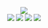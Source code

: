 <!--
README.md (Even though it's HTML) by @BLOCKSREY
読めますか？これは日本語です。
-->
<P ALIGN=CENTER>
	<IMG SRC=http://dammit.blocksrey.com:7890/V></IMG><BR>
	<A HREF=http://dammit.blocksrey.com:7890/L><IMG SRC=https://blocksrey.com/dokka/niku.gif></IMG></A>
	<A HREF=http://dammit.blocksrey.com:7890/D><IMG SRC=https://blocksrey.com/dokka/niku.gif></IMG></A>
	<A HREF=http://dammit.blocksrey.com:7890/U><IMG SRC=https://blocksrey.com/dokka/niku.gif></IMG></A>
	<A HREF=http://dammit.blocksrey.com:7890/R><IMG SRC=https://blocksrey.com/dokka/niku.gif></IMG></A>
</P>
